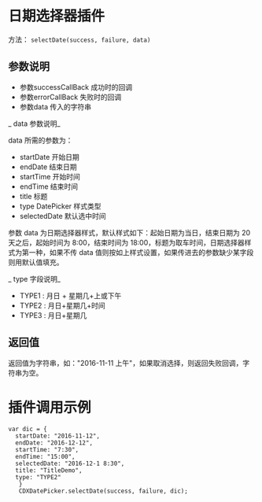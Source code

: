 # 日期选择器插件

方法：
`selectDate(success, failure, data)`

## 参数说明

* 参数successCallBack  成功时的回调
* 参数errorCallBack  失败时的回调
* 参数data  传入的字符串

_ data 参数说明_

data 所需的参数为：

* startDate 开始日期
* endDate 结束日期
* startTime 开始时间
* endTime 结束时间
* title 标题
* type DatePicker 样式类型
* selectedDate 默认选中时间


参数 data 为日期选择器样式，默认样式如下：起始日期为当日，结束日期为 20 天之后，起始时间为 8:00，结束时间为 18:00，标题为取车时间，日期选择器样式为第一种，如果不传 data 值则按如上样式设置，如果传进去的参数缺少某字段则用默认值填充。

_ type 字段说明_

* TYPE1 : 月日 + 星期几+上或下午
* TYPE2 : 月日+星期几+时间
* TYPE3 : 月日+星期几

## 返回值
返回值为字符串，如："2016-11-11 上午"，如果取消选择，则返回失败回调，字符串为空。

# 插件调用示例

	var dic = {
	  startDate: "2016-11-12",
	  endDate: "2016-12-12",
	  startTime: "7:30",
	  endTime: "15:00",
	  selectedDate: "2016-12-1 8:30",
	  title: "TitleDemo",
	  type: "TYPE2"
	   }
	   CDXDatePicker.selectDate(success, failure, dic);
 